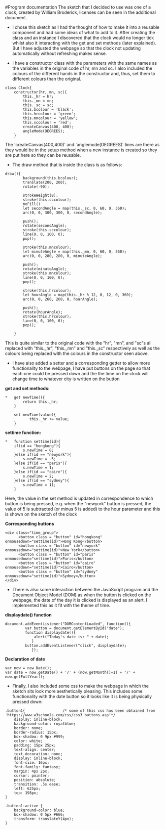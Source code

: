 #Program documentation
The sketch that I decided to use was one of a clock, created by William Broderick, licenses can be seen in the additional document.

* I chose this sketch as I had the thought of how to make it into a reusable component and had some ideas of what to add to it. After creating the class and an instance I discovered that the clock would no longer tick whilst also it interacting with the get and set methods (later explained). But I have adjusted the webpage so that the clock not updating automatically without refreshing makes sense.

* I have a constructor class with the parameters with the same names as the variables in the original code of hr, mn and sc. I also included the colours of the different hands in the constructor and, thus, set them to different colours than the original.


```
class Clock{
    constructor(hr, mn, sc){
        this._hr = hr;
        this._mn = mn;
        this._sc = sc;
        this.bcolour = 'black';
        this.hrcolour = 'green';
        this.mncolour = 'yellow';
        this.sccolour = 'red';
        createCanvas(400, 400);
        angleMode(DEGREES);
    } 
```
The 'createCanvas(400,400)' and 'anglemode(DEGREES)' lines are there as they would be in the setup method when a new instance is created so they are put here so they can be reusable.

* The draw method that is inside the class is as follows:

```
draw(){
        background(this.bcolour);
        translate(200, 200);
        rotate(-90);

        strokeWeight(8);
        stroke(this.sccolour);
        noFill()
        let secondAngle = map(this._sc, 0, 60, 0, 360);
        arc(0, 0, 300, 300, 0, secondAngle);
  
        push();
        rotate(secondAngle);
        stroke(this.sccolour);
        line(0, 0, 100, 0);
        pop();
  
        stroke(this.mncolour);
        let minuteAngle = map(this._mn, 0, 60, 0, 360);
        arc(0, 0, 280, 280, 0, minuteAngle);
  
        push();
        rotate(minuteAngle);
        stroke(this.mncolour);
        line(0, 0, 100, 0);
        pop();
  
        stroke(this.hrcolour);
        let hourAngle = map(this._hr % 12, 0, 12, 0, 360);
        arc(0, 0, 260, 260, 0, hourAngle);
  
        push();
        rotate(hourAngle);
        stroke(this.hrcolour);
        line(0, 0, 100, 0);
        pop();

    }
```
This is quite similar to the original code with the "hr", "mn", and "sc"s all replaced with "this._hr", "this._mn" and "this._sc" respectively as well as the colours being replaced with the colours in the constructor seen above.


* I have also added a setter and a corresponding getter to allow more functionality to the webpage, I have put buttons on the page so that each one could be pressed down and the the time on the clock will change time to whatever city is written on the button

**get and set methods:**

```
*   get newTime(){
        return this._hr;
    }

    set newTime(value){
           this._hr += value; 
    }
```
**settime function:**

```
*   function settime(id){
    if(id == "hongkong"){
        s.newTime = 8;
    }else if(id == "newyork"){
        s.newTime = -5;
    }else if(id == "paris"){
        s.newTime = 1;
    }else if(id == "cairo"){
        s.newTime = 2;
    }else if(id == "sydney"){
        s.newTime = 11;
    }
```
Here, the value in the set method is updated in correspondence to which button is being pressed, e.g. when the "newyork" button is pressed, the value of 5 is subtracted (or minus 5 is added) to the hour parameter and this is shown on the sketch of the clock

**Corresponding buttons**

```
<div class="time_group">
      <button class = "button" id="hongkong" onmousedown="settime(id)">Hong Kong</button>
      <button class = "button" id="newyork" onmousedown="settime(id)">New York</button>
      <button class = "button" id="paris" onmousedown="settime(id)">Paris</button>
      <button class = "button" id="cairo" onmousedown="settime(id)">Cairo</button>
      <button class = "button" id="sydney" onmousedown="settime(id)">Sydney</button>
</div>
```


* There is also some interaction between the JavaScript program and the Document Object Model (DOM) as when the button is clicked on the webpage, the date of the day it is clicked is displayed as an alert. I implemented this as it fit with the theme of time.

**displaydate() function**

```
document.addEventListener("DOMContentLoaded", function(){
         var button = document.getElementById("date");
         function displaydate(){
      	     alert("Today's date is: " + date);
            }
         button.addEventListener("click", displaydate);
            });
```
**Declaration of date**

```
var now = new Date();
var date = now.getDate() + '/' + (now.getMonth()+1) + '/' + now.getFullYear();
```
* Finally, I also included some css to make the webpage in which the sketch sits look more aesthetically pleasing. This includes some functionality with the date button so it looks like it is being physically pressed down:

```
.button1{                 /* some of this css has been obtained from 'https://www.w3schools.com/css/css3_buttons.asp'*/
    display: inline-block;
    background-color: royalblue;
    border: none;
    border-radius: 15px;
    box-shadow: 0 9px #999;
    color: white;
    padding: 15px 25px;
    text-align: center;
    text-decoration: none;
    display: inline-block;
    font-size: 16px;
    font-family: fantasy;
    margin: 4px 2px;
    cursor: pointer;
    position: absolute;
    transition: .5s ease;
    left: 625px;
    top: 198px;
}

.button1:active {
    background-color: blue;
    box-shadow: 0 5px #666;
    transform: translateY(4px);
}
```